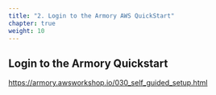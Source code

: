 ```yaml
---
title: "2. Login to the Armory AWS QuickStart"
chapter: true
weight: 10
---
```

## Login to the Armory Quickstart
https://armory.awsworkshop.io/030_self_guided_setup.html
